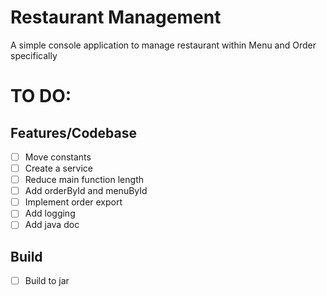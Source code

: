 # Restaurant Management

A simple console application to manage restaurant within Menu and Order specifically

# TO DO:

## Features/Codebase

- [ ] Move constants
- [ ] Create a service
- [ ] Reduce main function length
- [ ] Add orderById and menuById
- [ ] Implement order export
- [ ] Add logging
- [ ] Add java doc

## Build

- [ ] Build to jar
